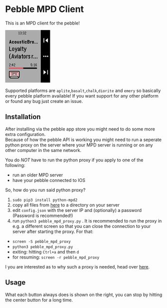 Pebble MPD Client
=================

This is an MPD client for the pebble!

![Pebble MPD Client](https://raw.githubusercontent.com/Sorunome/pebble-mpd-client/master/screenshots/basalt.png)

Supported platforms are `aplite`,`basalt`,`chalk`,`diorite` and `emery` so basically every pebble platform available! If you want support for any other platform or found any bug just create an issue.

Installation
------------
After installing via the pebble app store you might need to do some more extra configuration.  
Because of how the pebble API is working you might need to run a seperate python proxy on the server where your MPD server is running or on any other computer in the same network.

You do _NOT_ have to run the python proxy if you apply to one of the following:
* run an older MPD server
* have your pebble connected to IOS

So, how do you run said python proxy?

1. `sudo pip3 install python-mpd2`
2. copy all files from [here](https://github.com/Sorunome/pebble-mpd-client/blob/master/server/) to a directory on your server
3. edit `config.json` with the server IP and (optionally) a password (Password is recommended!)
4. run `python3 pebble_mpd_proxy.py` . It is recommended to run the proxy in e.g. a different screen so that you can close the connection to your server after starting the proxy. For that:
 - `screen -S pebble_mpd_proxy`
 - `python3 pebble_mpd_proxy.py`
 - exiting: hitting `Ctrl+a` and then `d`
 - for resuming: `screen -r pebble_mpd_proxy`

I you are interested as to why such a proxy is needed, head over [here](https://forums.pebble.com/t/pebblekit-js-raw-tcp-sockets/25042).

Usage
-----
What each button always does is shown on the right, you can stop by hitting the center button for a long time.
